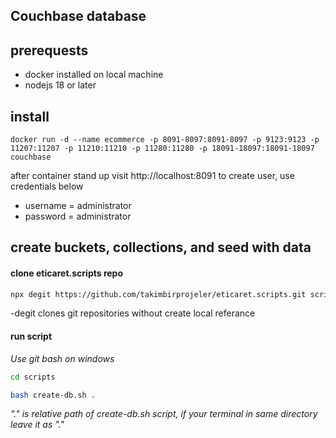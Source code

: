 ## Couchbase database
## prerequests

- docker installed on local machine
- nodejs 18 or later

## install

```shell
docker run -d --name ecommerce -p 8091-8097:8091-8097 -p 9123:9123 -p 11207:11207 -p 11210:11210 -p 11280:11280 -p 18091-18097:18091-18097 couchbase
```

after container stand up
visit http://localhost:8091
to create user, use credentials below
- username = administrator
- password = administrator


## create buckets, collections, and seed with data

#### clone eticaret.scripts repo

```bash
npx degit https://github.com/takimbirprojeler/eticaret.scripts.git scripts
```
-degit clones git repositories without create local referance

#### run script

*Use git bash on windows*

```bash
cd scripts
```

```bash
bash create-db.sh .
```
*"." is relative path of create-db.sh script, if your terminal in same directory leave it as "."*
